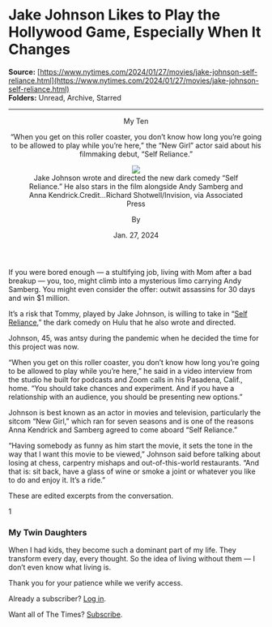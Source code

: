 # Jake Johnson Likes to Play the Hollywood Game, Especially When It Changes

**Source:** [https://www.nytimes.com/2024/01/27/movies/jake-johnson-self-reliance.html](https://www.nytimes.com/2024/01/27/movies/jake-johnson-self-reliance.html)  
**Folders:** Unread, Archive, Starred  

---

<article><header><div><p>My Ten</p></div><p>“When you get on this roller coaster, you don’t know how long you’re going to be allowed to play while you’re here,” the “New Girl” actor said about his filmmaking debut, “Self Reliance.”</p><div><figure><div><picture><img src="https://static01.nyt.com/images/2024/02/04/arts/04myten-Johnson/04myten-Johnson-jumbo.jpg?quality=75&amp;auto=webp"></picture></div><figcaption><span>Jake Johnson wrote and directed the new dark comedy “Self Reliance.” He also stars in the film alongside Andy Samberg and Anna Kendrick.</span><span><span>Credit...</span><span><span>Richard Shotwell/Invision, via Associated Press</span></span></span></figcaption></figure></div><div><div><div><p><span>By </span></p></div></div></div><div><time>Jan. 27, 2024</time></div></header><section><div><div><p>If you were bored enough — a stultifying job, living with Mom after a bad breakup — you, too, might climb into a mysterious limo carrying Andy Samberg. You might even consider the offer: outwit assassins for 30 days and win $1 million.</p><p>It’s a risk that Tommy, played by Jake Johnson, is willing to take in “<a href="https://www.nytimes.com/2024/01/11/movies/self-reliance-review.html">Self Reliance</a>,” the dark comedy on Hulu that he also wrote and directed.</p><p>Johnson, 45, was antsy during the pandemic when he decided the time for this project was now.</p><p>“When you get on this roller coaster, you don’t know how long you’re going to be allowed to play while you’re here,” he said in a video interview from the studio he built for podcasts and Zoom calls in his Pasadena, Calif., home. “You should take chances and experiment. And if you have a relationship with an audience, you should be presenting new options.”</p><p>Johnson is best known as an actor in movies and television, particularly the sitcom “New Girl,” which ran for seven seasons and is one of the reasons Anna Kendrick and Samberg agreed to come aboard “Self Reliance.”</p></div></div><div><div><p>“Having somebody as funny as him start the movie, it sets the tone in the way that I want this movie to be viewed,” Johnson said before talking about losing at chess, carpentry mishaps and out-of-this-world restaurants. “And that is: sit back, have a glass of wine or smoke a joint or whatever you like to do and enjoy it. It’s a ride.”</p><p>These are edited excerpts from the conversation.</p><p>1</p><h3><span>My Twin Daughters</span></h3><p>When I had kids, they become such a dominant part of my life. They transform every day, every thought. So the idea of living without them — I don’t even know what living is.</p><div><div><div><div><div><p>Thank you for your patience while we verify access.</p><p>Already a subscriber? <a href="https://myaccount.nytimes.com/auth/login?response_type=cookie&amp;client_id=vi&amp;redirect_uri=https%3A%2F%2Fwww.nytimes.com%2F2024%2F01%2F27%2Fmovies%2Fjake-johnson-self-reliance.html&amp;asset=opttrunc">Log in</a>.</p><p>Want all of The Times? <a href="https://www.nytimes.com/subscription?campaignId=89WYR&amp;redirect_uri=https%3A%2F%2Fwww.nytimes.com%2F2024%2F01%2F27%2Fmovies%2Fjake-johnson-self-reliance.html">Subscribe</a>.</p></div></div></div></div></div></div></div></section></article>